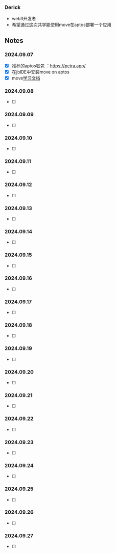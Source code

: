 ### Derick
- web3开发者
- 希望通过这次共学能使用move在aptos部署一个应用


## Notes

<!-- Content_START -->

### 2024.09.07
 -  [x] 推荐的aptos钱包  ：https://petra.app/
 -  [x] 在jbIDE中安装move on aptos
 -  [x] move[学习文档](https://aptos.dev/en/build/smart-contracts/why-move)  
### 2024.09.08
 -  [ ] 
### 2024.09.09
 -  [ ] 
### 2024.09.10
 -  [ ] 
### 2024.09.11
 -  [ ] 
### 2024.09.12
 -  [ ] 
### 2024.09.13
 -  [ ] 
### 2024.09.14
 -  [ ] 
### 2024.09.15
 -  [ ] 
### 2024.09.16
 -  [ ] 
### 2024.09.17
 -  [ ] 
### 2024.09.18
 -  [ ] 
### 2024.09.19
 -  [ ] 
### 2024.09.20
 -  [ ] 
### 2024.09.21
 -  [ ] 
### 2024.09.22
 -  [ ] 
### 2024.09.23
 -  [ ] 
### 2024.09.24
 -  [ ] 
### 2024.09.25
 -  [ ] 
### 2024.09.26
 -  [ ] 
### 2024.09.27
 -  [ ] 

<!-- Content_END -->
